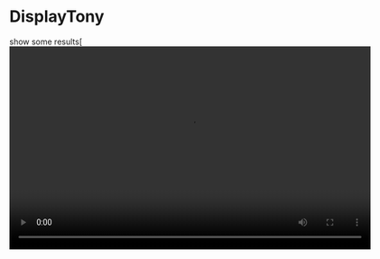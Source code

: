 # DisplayTony
show some results[
<video src="https://github.com/Yang-G-cheng/DisplayTony/raw/main/path/to/your/video.mp4" controls title="演示視頻" width="640" height="360"></video>
